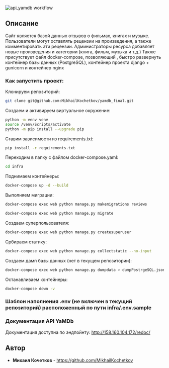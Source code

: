![api_yamdb workflow](https://github.com/MikhailKochetkov/yamdb_final/actions/workflows/yamdb_workflow.yml/badge.svg?branch=master&event=push)

## Описание
Сайт является базой данных отзывов о фильмах, книгах и музыке.
Пользователи могут оставлять рецензии на произведения, а также комментировать эти рецензии.
Администраторы ресурса добавляет новые произведения и категории (книга, фильм, музыка и т.д.)
Также присутствует файл docker-compose, позволяющий , быстро развернуть контейнер базы данных (PostgreSQL), контейнер проекта django + gunicorn и контейнер nginx

### Как запустить проект:

Клонируем репозиторий:
```bash
git clone git@github.com:MikhailKochetkov/yamdb_final.git
```

Создаем и активируем виртуальное окружение:
```bash
python -m venv venv
source /venv/Scripts/activate
python -m pip install --upgrade pip
```

Ставим зависимости из requirements.txt:
```bash
pip install -r requirements.txt
```

Переходим в папку с файлом docker-compose.yaml:
```bash
cd infra
```

Поднимаем контейнеры:
```bash
docker-compose up -d --build
```

Выполняем миграции:
```bash
docker-compose exec web python manage.py makemigrations reviews
```
```bash
docker-compose exec web python manage.py migrate
```

Создаем суперпользователя:
```bash
docker-compose exec web python manage.py createsuperuser
```

Србираем статику:
```bash
docker-compose exec web python manage.py collectstatic --no-input
```

Создаем дамп базы данных (нет в текущем репозитории):
```bash
docker-compose exec web python manage.py dumpdata > dumpPostrgeSQL.json
```

Останавливаем контейнеры:
```bash
docker-compose down -v
```

### Шаблон наполнения .env (не включен в текущий репозиторий) расположенный по пути infra/.env.sample

### Документация API YaMDb
Документация доступна по эндпойнту: http://158.160.104.172/redoc/

## Автор

* **Михаил Кочетков** - https://github.com/MikhailKochetkov
